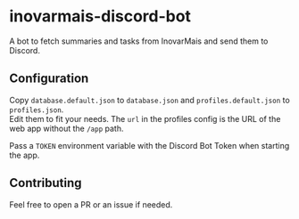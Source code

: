 # inovarmais-discord-bot

A bot to fetch summaries and tasks from InovarMais and send them to Discord.

## Configuration

Copy `database.default.json` to `database.json` and `profiles.default.json` to `profiles.json`.  
Edit them to fit your needs.
The `url` in the profiles config is the URL of the web app without the `/app` path.

Pass a `TOKEN` environment variable with the Discord Bot Token when starting the app.

## Contributing

Feel free to open a PR or an issue if needed.
